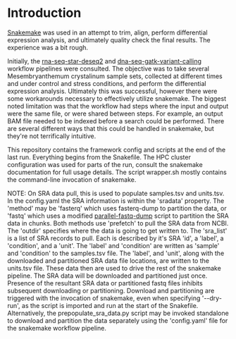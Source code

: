 # Introduction
[Snakemake](https://snakemake.readthedocs.io/en/stable/) was used in an attempt to trim, align, perform differential expression analysis, and ultimately quality check the final results. The experience was a bit rough.

Initially, the [rna-seq-star-deseq2](https://github.com/snakemake-workflows/rna-seq-star-deseq2) and [dna-seq-gatk-variant-calling](https://github.com/snakemake-workflows/dna-seq-gatk-variant-calling) workflow pipelines were consulted. The objective was to take several Mesembryanthemum crystalinum sample sets, collected at different times and under control and stress conditions, and perform the differential expression analysis. Ultimately this was successful, however there were some workarounds necessary to effectively utilize snakemake. The biggest noted limitation was that the workflow had steps where the input and output were the same file, or were shared between steps. For example, an output BAM file needed to be indexed before a search could be performed. There are several different ways that this could be handled in snakemake, but they're not terrifically intuitive.

This repository contains the framework config and scripts at the end of the last run. Everything begins from the Snakefile. The HPC cluster configuration was used for parts of the run, consult the snakemake documentation for full usage details. The script wrapper.sh mostly contains the command-line invocation of snakemake.

NOTE: On SRA data pull, this is used to populate samples.tsv and units.tsv. In the config.yaml the SRA information is within the 'sradata' property. The 'method' may be 'fasterq' which uses fasterq-dump to partition the data, or 'fastq' which uses a modified [parallel-fastq-dump](https://github.com/rvalieris/parallel-fastq-dump) script to partition the SRA data in chunks. Both methods use 'prefetch' to pull the SRA data from NCBI. The 'outdir' specifies where the data is going to get written to. The 'sra_list' is a list of SRA records to pull. Each is described by it's SRA 'id', a 'label', a 'condition', and a 'unit'. The 'label' and 'condition' are written as 'sample' and 'condition' to the samples.tsv file. The 'label', and 'unit', along with the downloaded and partitioned SRA data file locations, are written to the units.tsv file. These data then are used to drive the rest of the snakemake pipeline. The SRA data will be downloaded and partitioned just once. Presence of the resultant SRA data or partitioned fastq files inhibits subsequent downloading or partitioning. Download and partitioning are triggered with the invocation of snakemake, even when specifying '--dry-run', as the script is imported and run at the start of the Snakefile. Alternatively, the prepopulate_sra_data.py script may be invoked standalone to download and partition the data separately using the 'config.yaml' file for the snakemake workflow pipeline.
